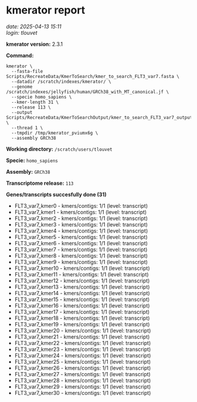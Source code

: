 # kmerator report
*date: 2025-04-13 15:11*  
*login: tlouvet*

**kmerator version:** 2.3.1

**Command:**

```
kmerator \
  --fasta-file Scripts/RecreateData/KmerToSearch/kmer_to_search_FLT3_var7.fasta \
  --datadir /scratch/indexes/kmerator/ \
  --genome /scratch/indexes/jellyfish/human/GRCh38_with_MT_canonical.jf \
  --specie homo_sapiens \
  --kmer-length 31 \
  --release 113 \
  --output Scripts/RecreateData/KmerToSearchOutput/kmer_to_search_FLT3_var7_output \
  --thread 1 \
  --tmpdir /tmp/kmerator_pviumx6g \
  --assembly GRCh38
```

**Working directory:** `/scratch/users/tlouvet`

**Specie:** `homo_sapiens`

**Assembly:** `GRCh38`

**Transcriptome release:** `113`

**Genes/transcripts succesfully done (31)**

- FLT3_var7_kmer0 - kmers/contigs: 1/1 (level: transcript)
- FLT3_var7_kmer1 - kmers/contigs: 1/1 (level: transcript)
- FLT3_var7_kmer2 - kmers/contigs: 1/1 (level: transcript)
- FLT3_var7_kmer3 - kmers/contigs: 1/1 (level: transcript)
- FLT3_var7_kmer4 - kmers/contigs: 1/1 (level: transcript)
- FLT3_var7_kmer5 - kmers/contigs: 1/1 (level: transcript)
- FLT3_var7_kmer6 - kmers/contigs: 1/1 (level: transcript)
- FLT3_var7_kmer7 - kmers/contigs: 1/1 (level: transcript)
- FLT3_var7_kmer8 - kmers/contigs: 1/1 (level: transcript)
- FLT3_var7_kmer9 - kmers/contigs: 1/1 (level: transcript)
- FLT3_var7_kmer10 - kmers/contigs: 1/1 (level: transcript)
- FLT3_var7_kmer11 - kmers/contigs: 1/1 (level: transcript)
- FLT3_var7_kmer12 - kmers/contigs: 1/1 (level: transcript)
- FLT3_var7_kmer13 - kmers/contigs: 1/1 (level: transcript)
- FLT3_var7_kmer14 - kmers/contigs: 1/1 (level: transcript)
- FLT3_var7_kmer15 - kmers/contigs: 1/1 (level: transcript)
- FLT3_var7_kmer16 - kmers/contigs: 1/1 (level: transcript)
- FLT3_var7_kmer17 - kmers/contigs: 1/1 (level: transcript)
- FLT3_var7_kmer18 - kmers/contigs: 1/1 (level: transcript)
- FLT3_var7_kmer19 - kmers/contigs: 1/1 (level: transcript)
- FLT3_var7_kmer20 - kmers/contigs: 1/1 (level: transcript)
- FLT3_var7_kmer21 - kmers/contigs: 1/1 (level: transcript)
- FLT3_var7_kmer22 - kmers/contigs: 1/1 (level: transcript)
- FLT3_var7_kmer23 - kmers/contigs: 1/1 (level: transcript)
- FLT3_var7_kmer24 - kmers/contigs: 1/1 (level: transcript)
- FLT3_var7_kmer25 - kmers/contigs: 1/1 (level: transcript)
- FLT3_var7_kmer26 - kmers/contigs: 1/1 (level: transcript)
- FLT3_var7_kmer27 - kmers/contigs: 1/1 (level: transcript)
- FLT3_var7_kmer28 - kmers/contigs: 1/1 (level: transcript)
- FLT3_var7_kmer29 - kmers/contigs: 1/1 (level: transcript)
- FLT3_var7_kmer30 - kmers/contigs: 1/1 (level: transcript)
